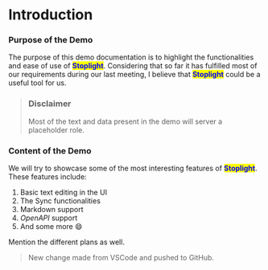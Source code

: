 # Introduction

### Purpose of the Demo <a href="#purpose-of-the-demo" id="purpose-of-the-demo"></a>

The purpose of this demo documentation is to highlight the functionalities and ease of use of <mark style="color:blue;">**Stoplight**</mark>. Considering that so far it has fulfilled most of our requirements during our last meeting, I believe that <mark style="color:blue;">**Stoplight**</mark> could be a useful tool for us. 

> ### Disclaimer
>
>Most of the text and data present in the demo will server a placeholder role.

### Content of the Demo <a href="#content-of-the-demo" id="content-of-the-demo"></a>

We will try to showcase some of the most interesting features of <mark style="color:blue;">**Stoplight**</mark>. These features include:

1. Basic text editing in the UI
2. The Sync functionalities
3. Markdown support
4. _OpenAPI_ support
5. And some more 😄​

Mention the different plans as well.


> New change made from VSCode and pushed to GitHub.